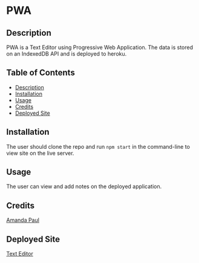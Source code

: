 # PWA

## Description

PWA is a Text Editor using Progressive Web Application. The data is stored on an IndexedDB API and is deployed to heroku.   

## Table of Contents

- [Description](#description)
- [Installation](#installation)
- [Usage](#usage)
- [Credits](#credits)
- [Deployed Site](#deployed-site)


## Installation

The user should clone the repo and run `npm start` in the command-line to view site on the live server. 

## Usage

The user can view and add notes on the deployed application. 

## Credits
 
[Amanda Paul](https://github.com/MuchMuchierCoding) 

## Deployed Site

[Text Editor](https://pwahomework.herokuapp.com/)